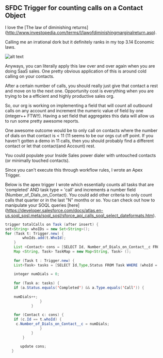 ## SFDC Trigger for counting calls on a Contact Object

I love the [The law of diminishing returns] (http://www.investopedia.com/terms/l/lawofdiminishingmarginalreturn.asp). 

Calling me an irrational dork but it definitely ranks in my top 3.14 Economic laws.

![alt text](http://vignette2.wikia.nocookie.net/economics/images/d/dd/Marginal_Utility.JPG/revision/latest?cb=20060726191218 "Diminishing Returns Graph")

Anyways, you can literally apply this law over and over again when you are doing SaaS sales. One pretty obvious application of this is around cold calling on your contacts. 

After a certain number of calls, you should really just give that contact a rest and move on to the next one. Opportunity cost is everything when you are trying to be a efficient and highly productive sales org. 

So, our org is working on implementing a field that will count all outbound calls on any account and increment the numeric value of field by one (integer++ FTW!!). Having a set field that aggregates this data will allow us to run some pretty awesome reports. 

One awesome outcome would be to only call on contacts where the number of dials on that contact is < 11 (11 seems to be our orgs cut off point. If you haven't gotten a demo in 11 calls, then you should probably find a different contact or let that contact(and Account) rest. 

You could populate your Inside Sales power dialer with untouched contacts (or minimally touched contacts). 

Since you can't execute this through workflow rules, I wrote an Apex Trigger.  

Below is the apex trigger I wrote which essentially counts all tasks that are 'completed' AND task type = 'call' and increments a number field (Number_of_Dials_on_Contact). You could add other criteria to only count calls that quarter or in the last "N" months or so. You can check out how to manipulate your SOQL queries [here] (https://developer.salesforce.com/docs/atlas.en-us.soql_sosl.meta/soql_sosl/sforce_api_calls_soql_select_dateformats.htm). 

```Java
trigger totalCalls on Task (after insert) {
set<String> whoIDs = new Set<String>();
for (Task t: Trigger.new) {
        whoIds.add(t.WhoId);
    }
    List <Contact> cons = [SELECT Id, Number_of_Dials_on_Contact__c FROM Contact WHERE Id =: whoIds];
    Map <String, Task> TaskMap = new Map<String, Task> (); 
    
    for (Task t : Trigger.new) {
    List<Task> tasks = [SELECT Id,Type,Status FROM Task WHERE (whoId = : t.whoId) AND (ActivityDate=LAST_N_MONTHS:2)];
            
    integer numDials = 0;
    
    for (Task a: tasks) {
    if (a.Status.equals('Completed') && a.Type.equals('Call')) {
    
    numDials++;
                }
            }
    
    for (Contact c: cons) {
    if (c.Id == t.whoId) {
     c.Number_of_Dials_on_Contact__c = numDials;
                }
            }
        }
    
       update cons;
   }
 ```
 
